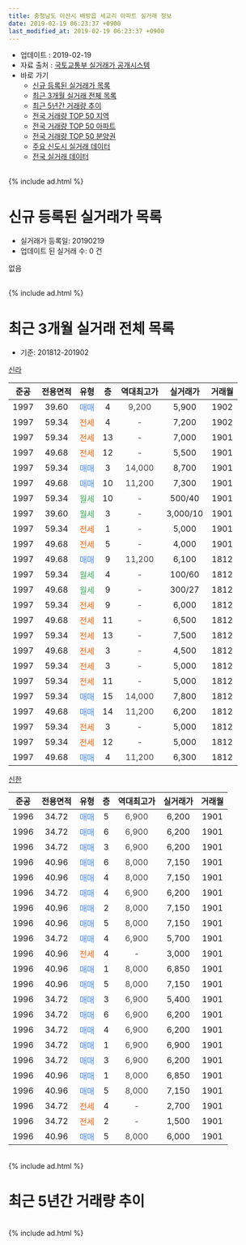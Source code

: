 ```yaml
---
title: 충청남도 아산시 배방읍 세교리 아파트 실거래 정보
date: 2019-02-19 06:23:37 +0900
last_modified_at: 2019-02-19 06:23:37 +0900
---
```


* 업데이트 : 2019-02-19
* 자료 출처 : [국토교통부 실거래가 공개시스템](http://rt.molit.go.kr)
* 바로 가기
    * [신규 등록된 실거래가 목록](#신규-등록된-실거래가-목록)
    * [최근 3개월 실거래 전체 목록](#최근-3개월-실거래-전체-목록)
    * [최근 5년간 거래량 추이](#최근-5년간-거래량-추이)
    * [전국 거래량 TOP 50 지역](https://ayogom.github.io/apt-trade-info/최근-3개월-전국에서-가장-거래가-많이-발생한-지역)
    * [전국 거래량 TOP 50 아파트](https://ayogom.github.io/apt-trade-info/최근-3개월-전국에서-가장-거래가-많이-발생한-아파트)
    * [전국 거래량 TOP 50 분양권](https://ayogom.github.io/apt-trade-info/최근-3개월-전국에서-가장-거래가-많이-발생한-분양권)
    * [주요 신도시 실거래 데이터](https://ayogom.github.io/apt-trade-info/주요-신도시)
    * [전국 실거래 데이터](https://ayogom.github.io/apt-trade-info/전국)
<br>
{% include ad.html %}
<br>

# 신규 등록된 실거래가 목록
* 실거래가 등록일: 20190219
* 업데이트 된 실거래 수: 0 건

없음

<br>
{% include ad.html %}
<br>

# 최근 3개월 실거래 전체 목록
* 기준: 201812-201902


[신라](https://search.naver.com/search.naver?query=%EC%B6%A9%EC%B2%AD%EB%82%A8%EB%8F%84+%EC%95%84%EC%82%B0%EC%8B%9C+%EB%B0%B0%EB%B0%A9%EC%9D%8D+%EC%84%B8%EA%B5%90%EB%A6%AC+%EC%8B%A0%EB%9D%BC)

|준공|전용면적|유형|층|역대최고가|실거래가|거래월|
|:---:|:---:|:---:|:---:|:---:|:---:|:---:|
|1997|39.60|<span style="color:#4285f3">매매</span>|4|<span style="color:#444444">9,200</span>|5,900|1902|
|1997|59.34|<span style="color:#ff5a00">전세</span>|4|<span style="color:#444444">-</span>|7,200|1902|
|1997|59.34|<span style="color:#ff5a00">전세</span>|13|<span style="color:#444444">-</span>|7,000|1901|
|1997|49.68|<span style="color:#ff5a00">전세</span>|12|<span style="color:#444444">-</span>|5,500|1901|
|1997|59.34|<span style="color:#4285f3">매매</span>|3|<span style="color:#444444">14,000</span>|8,700|1901|
|1997|49.68|<span style="color:#4285f3">매매</span>|10|<span style="color:#444444">11,200</span>|7,300|1901|
|1997|59.34|<span style="color:#34a853">월세</span>|10|<span style="color:#444444">-</span>|500/40|1901|
|1997|39.60|<span style="color:#34a853">월세</span>|3|<span style="color:#444444">-</span>|3,000/10|1901|
|1997|59.34|<span style="color:#ff5a00">전세</span>|1|<span style="color:#444444">-</span>|5,000|1901|
|1997|49.68|<span style="color:#ff5a00">전세</span>|5|<span style="color:#444444">-</span>|4,000|1901|
|1997|49.68|<span style="color:#4285f3">매매</span>|9|<span style="color:#444444">11,200</span>|6,100|1812|
|1997|59.34|<span style="color:#34a853">월세</span>|4|<span style="color:#444444">-</span>|100/60|1812|
|1997|49.68|<span style="color:#34a853">월세</span>|9|<span style="color:#444444">-</span>|300/27|1812|
|1997|59.34|<span style="color:#ff5a00">전세</span>|9|<span style="color:#444444">-</span>|6,000|1812|
|1997|49.68|<span style="color:#ff5a00">전세</span>|11|<span style="color:#444444">-</span>|6,500|1812|
|1997|59.34|<span style="color:#ff5a00">전세</span>|13|<span style="color:#444444">-</span>|7,500|1812|
|1997|49.68|<span style="color:#ff5a00">전세</span>|3|<span style="color:#444444">-</span>|4,500|1812|
|1997|59.34|<span style="color:#ff5a00">전세</span>|3|<span style="color:#444444">-</span>|5,000|1812|
|1997|59.34|<span style="color:#ff5a00">전세</span>|11|<span style="color:#444444">-</span>|5,000|1812|
|1997|59.34|<span style="color:#4285f3">매매</span>|15|<span style="color:#444444">14,000</span>|7,800|1812|
|1997|49.68|<span style="color:#4285f3">매매</span>|14|<span style="color:#444444">11,200</span>|6,200|1812|
|1997|59.34|<span style="color:#ff5a00">전세</span>|3|<span style="color:#444444">-</span>|5,000|1812|
|1997|59.34|<span style="color:#ff5a00">전세</span>|12|<span style="color:#444444">-</span>|5,000|1812|
|1997|49.68|<span style="color:#4285f3">매매</span>|4|<span style="color:#444444">11,200</span>|6,300|1812|

[신한](https://search.naver.com/search.naver?query=%EC%B6%A9%EC%B2%AD%EB%82%A8%EB%8F%84+%EC%95%84%EC%82%B0%EC%8B%9C+%EB%B0%B0%EB%B0%A9%EC%9D%8D+%EC%84%B8%EA%B5%90%EB%A6%AC+%EC%8B%A0%ED%95%9C)

|준공|전용면적|유형|층|역대최고가|실거래가|거래월|
|:---:|:---:|:---:|:---:|:---:|:---:|:---:|
|1996|34.72|<span style="color:#4285f3">매매</span>|5|<span style="color:#444444">6,900</span>|6,200|1901|
|1996|34.72|<span style="color:#4285f3">매매</span>|6|<span style="color:#444444">6,900</span>|6,200|1901|
|1996|34.72|<span style="color:#4285f3">매매</span>|3|<span style="color:#444444">6,900</span>|6,200|1901|
|1996|40.96|<span style="color:#4285f3">매매</span>|6|<span style="color:#444444">8,000</span>|7,150|1901|
|1996|40.96|<span style="color:#4285f3">매매</span>|4|<span style="color:#444444">8,000</span>|7,150|1901|
|1996|34.72|<span style="color:#4285f3">매매</span>|4|<span style="color:#444444">6,900</span>|6,200|1901|
|1996|40.96|<span style="color:#4285f3">매매</span>|2|<span style="color:#444444">8,000</span>|7,150|1901|
|1996|40.96|<span style="color:#4285f3">매매</span>|5|<span style="color:#444444">8,000</span>|7,150|1901|
|1996|34.72|<span style="color:#4285f3">매매</span>|4|<span style="color:#444444">6,900</span>|5,700|1901|
|1996|40.96|<span style="color:#ff5a00">전세</span>|4|<span style="color:#444444">-</span>|3,000|1901|
|1996|40.96|<span style="color:#4285f3">매매</span>|1|<span style="color:#444444">8,000</span>|6,850|1901|
|1996|40.96|<span style="color:#4285f3">매매</span>|5|<span style="color:#444444">8,000</span>|7,150|1901|
|1996|34.72|<span style="color:#4285f3">매매</span>|3|<span style="color:#444444">6,900</span>|5,400|1901|
|1996|34.72|<span style="color:#4285f3">매매</span>|6|<span style="color:#444444">6,900</span>|6,200|1901|
|1996|34.72|<span style="color:#4285f3">매매</span>|4|<span style="color:#444444">6,900</span>|6,200|1901|
|1996|34.72|<span style="color:#4285f3">매매</span>|1|<span style="color:#444444">6,900</span>|6,900|1901|
|1996|34.72|<span style="color:#4285f3">매매</span>|3|<span style="color:#444444">6,900</span>|6,200|1901|
|1996|40.96|<span style="color:#4285f3">매매</span>|1|<span style="color:#444444">8,000</span>|6,850|1901|
|1996|40.96|<span style="color:#4285f3">매매</span>|5|<span style="color:#444444">8,000</span>|7,150|1901|
|1996|34.72|<span style="color:#ff5a00">전세</span>|4|<span style="color:#444444">-</span>|2,700|1901|
|1996|34.72|<span style="color:#ff5a00">전세</span>|2|<span style="color:#444444">-</span>|1,500|1901|
|1996|40.96|<span style="color:#4285f3">매매</span>|5|<span style="color:#444444">8,000</span>|6,000|1901|


<br>
{% include ad.html %}
<br>

# 최근 5년간 거래량 추이


<div style="width:100%;">
    <canvas id="deal_progress" height="200"></canvas>
</div>

<script>
new Chart(document.getElementById("deal_progress"), {
    type: 'line',
    data: {
        labels: ['201402','201403','201404','201405','201406','201407','201408','201409','201410','201411','201412','201501','201502','201503','201504','201505','201506','201507','201508','201509','201510','201511','201512','201601','201602','201603','201604','201605','201606','201607','201608','201609','201610','201611','201612','201701','201702','201703','201704','201705','201706','201707','201708','201709','201710','201711','201712','201801','201802','201803','201804','201805','201806','201807','201808','201809','201810','201811','201812','201901','201902'],
        datasets: [{
            label: '매매',
            pointRadius: 1,
            data: [24, 18, 14, 13, 11, 17, 16, 21, 11, 16, 14, 23, 14, 17, 12, 8, 7, 11, 11, 10, 10, 10, 6, 9, 5, 6, 6, 3, 6, 7, 21, 11, 26, 14, 6, 5, 9, 8, 10, 6, 10, 8, 8, 7, 4, 5, 2, 7, 5, 9, 5, 11, 1, 1, 6, 19, 14, 8, 4, 21, 1],
            borderColor: "rgba(255, 201, 14, 1)",
            backgroundColor: "rgba(255, 201, 14, 0.5)",
            fill: false,
            lineTension: 0
        },{
            label: '전월세',
            pointRadius: 1,
            data: [13, 10, 10, 13, 14, 15, 12, 21, 14, 5, 8, 9, 11, 18, 9, 9, 13, 13, 13, 12, 12, 9, 5, 10, 14, 13, 8, 9, 9, 18, 13, 8, 10, 10, 5, 7, 6, 8, 6, 4, 4, 7, 10, 7, 3, 4, 4, 6, 5, 8, 3, 6, 10, 3, 7, 5, 13, 6, 10, 9, 1],
            borderColor: "rgba(0, 141, 185, 1)",
            backgroundColor: "rgba(0, 141, 185, 0.5)",
            fill: false,
            lineTension: 0
        }
        ]
    },
    options: {
        responsive: true,
        title: {
            display: false
        },
        tooltips: {
            mode: 'index',
            intersect: false
        },
        hover: {
            mode: 'nearest',
            intersect: true
        },
        scales: {
            xAxes: [{
                display: true,
                scaleLabel: {
                    display: true,
                    labelString: '년/월'
                }
            }],
            yAxes: [{
                display: true,
                ticks: {
                    suggestedMin: 0,
                },
                scaleLabel: {
                    display: true,
                    labelString: '실거래 수'
                }
            }]
        }
    }
});

</script>


<br>
{% include ad.html %}
<br>

